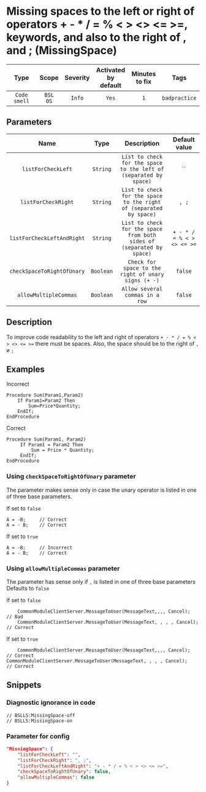 # Missing spaces to the left or right of operators + - * / = % < > <> <= >=, keywords, and also to the right of , and ; (MissingSpace)

|      Type      |    Scope    |     Severity     |    Activated<br>by default    |    Minutes<br>to fix    |     Tags      |
|:-------------:|:-----------------------------:|:----------------:|:------------------------------:|:-----------------------------------:|:-------------:|
| `Code smell` |         `BSL`<br>`OS`         | `Info` |              `Yes`              |                 `1`                 | `badpractice` |

## Parameters


|            Name             |   Type    |                                        Description                                        |    Default value    |
|:--------------------------:|:--------:|:--------------------------------------------------------------------------------------:|:------------------------------:|
|     `listForCheckLeft`     | `String` |           `List to check for the space to the left of (separated by space)`            |               ``               |
|    `listForCheckRight`     | `String` |           `List to check for the space to the right of (separated by space)`           |             `, ;`              |
| `listForCheckLeftAndRight` | `String` | `List to check for the space from both sides of (separated by space)` |   `+ - * / = % < > <> <= >=`   |
| `checkSpaceToRightOfUnary` | `Boolean` |               `Check for space to the right of unary signs (+ -)`               |            `false`             |
|   `allowMultipleCommas`    | `Boolean` |                          `Allow several commas in a row`                          |            `false`             |
<!-- Блоки выше заполняются автоматически, не трогать -->
## Description

To improve code readability to the left and right of operators `+ - * / = % < > <> <= >=` there must be spaces. Also, the space should be to the right of `,` и `;`

## Examples

Incorrect

```bsl
Procedure Sum(Param1,Param2)
    If Param1=Param2 Then
        Sum=Price*Quantity;
    EndIf;
EndProcedure
```

Correct

```bsl
Procedure Sum(Param1, Param2)
     If Param1 = Param2 Then
         Sum = Price * Quantity;
     EndIf;
EndProcedure
```

### Using `checkSpaceToRightOfUnary` parameter

The parameter makes sense only in case the unary operator is listed in one of three base parameters.

If set to `false`

```bsl
А = -B;     // Correct
А = - B;    // Correct
```

If set to `true`

```bsl
А = -B;     // Incorrect
А = - B;    // Correct
```

### Using `allowMultipleCommas` parameter

The parameter has sense only if `,` is listed in one of three base parameters Defaults to `false`

If set to `false`

```bsl
    CommonModuleClientServer.MessageToUser(MessageText,,,, Cancel);        // Bad
    CommonModuleClientServer.MessageToUser(MessageText, , , , Cancel);     // Correct
```

If set to `true`

```bsl
    CommonModuleClientServer.MessageToUser(MessageText,,,, Cancel);        // Correct
CommonModuleClientServer.MessageToUser(MessageText, , , , Cancel);     // Correct
```

## Snippets

<!-- Блоки ниже заполняются автоматически, не трогать -->
### Diagnostic ignorance in code

```bsl
// BSLLS:MissingSpace-off
// BSLLS:MissingSpace-on
```

### Parameter for config

```json
"MissingSpace": {
    "listForCheckLeft": "",
    "listForCheckRight": ", ;",
    "listForCheckLeftAndRight": "+ - * / = % < > <> <= >=",
    "checkSpaceToRightOfUnary": false,
    "allowMultipleCommas": false
}
```
